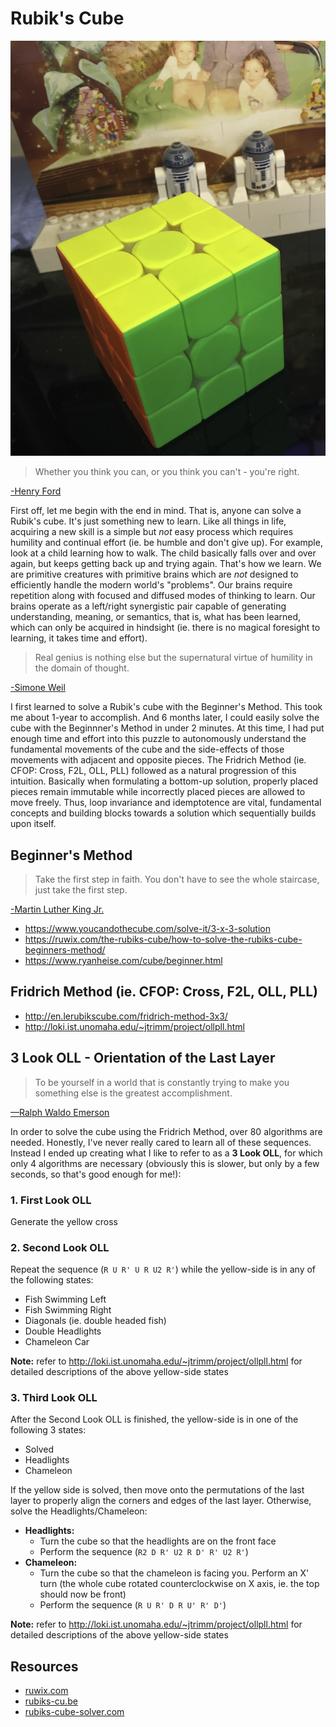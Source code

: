 # Rubik's Cube
![](rubiks_cube.png)

> Whether you think you can, or you think you can't - you're right.
>
[-Henry Ford](https://en.wikipedia.org/wiki/Henry_Ford)

First off, let me begin with the end in mind.  That is, anyone can solve a Rubik's cube.  It's just something new to learn.  Like all things in life, acquiring a new skill is a simple but *not* easy process which requires humility and continual effort (ie. be humble and don't give up).  For example, look at a child learning how to walk.  The child basically falls over and over again, but keeps getting back up and trying again.  That's how we learn.  We are primitive creatures with primitive brains which are *not* designed to efficiently handle the modern world's "problems".  Our brains require repetition along with focused and diffused modes of thinking to learn.  Our brains operate as a left/right synergistic pair capable of generating understanding, meaning, or semantics, that is, what has been learned, which can only be acquired in hindsight (ie. there is no magical foresight to learning, it takes time and effort).

> Real genius is nothing else but the supernatural virtue of humility in the domain of thought.
>
[-Simone Weil](https://en.wikipedia.org/wiki/Simone_Weil)

I first learned to solve a Rubik's cube with the Beginner's Method.  This took me about 1-year to accomplish.  And 6 months later, I could easily solve the cube with the Beginnner's Method in under 2 minutes.  At this time, I had put enough time and effort into this puzzle to autonomously understand the fundamental movements of the cube and the side-effects of those movements with adjacent and opposite pieces.  The Fridrich Method (ie. CFOP: Cross, F2L, OLL, PLL) followed as a natural progression of this intuition.  Basically when formulating a bottom-up solution, properly placed pieces remain immutable while incorrectly placed pieces are allowed to move freely.  Thus, loop invariance and idemptotence are vital, fundamental concepts and building blocks towards a solution which sequentially builds upon itself.

## Beginner's Method

> Take the first step in faith. You don't have to see the whole staircase, just take the first step.
>
[-Martin Luther King Jr.](https://en.wikipedia.org/wiki/Martin_Luther_King_Jr.)

* https://www.youcandothecube.com/solve-it/3-x-3-solution
* https://ruwix.com/the-rubiks-cube/how-to-solve-the-rubiks-cube-beginners-method/
* https://www.ryanheise.com/cube/beginner.html

## Fridrich Method (ie. CFOP: Cross, F2L, OLL, PLL)
* http://en.lerubikscube.com/fridrich-method-3x3/
* http://loki.ist.unomaha.edu/~jtrimm/project/ollpll.html

## 3 Look OLL - Orientation of the Last Layer

> To be yourself in a world that is constantly trying to make you something else is the greatest accomplishment.
>
[—Ralph Waldo Emerson](https://en.wikipedia.org/wiki/Ralph_Waldo_Emerson)

In order to solve the cube using the Fridrich Method, over 80 algorithms are needed.  Honestly, I've never really cared to learn all of these sequences.  Instead I ended up creating what I like to refer to as a **3 Look OLL**, for which only 4 algorithms are necessary (obviously this is slower, but only by a few seconds, so that's good enough for me!):

### 1. First Look OLL

Generate the yellow cross

### 2. Second Look OLL

Repeat the sequence (```R U R' U R U2 R'```) while the yellow-side is in any of the following states:

* Fish Swimming Left
* Fish Swimming Right
* Diagonals (ie. double headed fish)
* Double Headlights
* Chameleon Car

**Note:** refer to http://loki.ist.unomaha.edu/~jtrimm/project/ollpll.html for detailed descriptions of the above yellow-side states

### 3. Third Look OLL

After the Second Look OLL is finished, the yellow-side is in one of the following 3 states:

* Solved
* Headlights
* Chameleon

If the yellow side is solved, then move onto the permutations of the last layer to properly align the corners and edges of the last layer.  Otherwise, solve the Headlights/Chameleon:

* **Headlights:**
	* Turn the cube so that the headlights are on the front face
	* Perform the sequence (```R2 D R' U2 R D' R' U2 R'```)
* **Chameleon:**
	* Turn the cube so that the chameleon is facing you.  Perform an X' turn (the whole cube rotated counterclockwise on X axis, ie. the top should now be front)
	* Perform the sequence (```R U R' D R U' R' D'```)

**Note:** refer to http://loki.ist.unomaha.edu/~jtrimm/project/ollpll.html for detailed descriptions of the above yellow-side states

## Resources
* [ruwix.com](https://ruwix.com/)
* [rubiks-cu.be](https://rubiks-cu.be/)
* [rubiks-cube-solver.com](https://rubiks-cube-solver.com/)